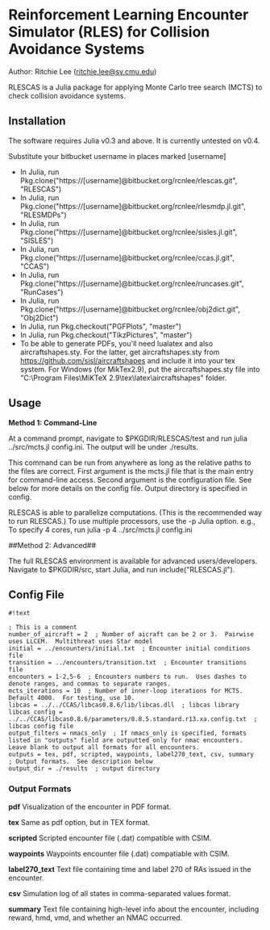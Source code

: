 # Reinforcement Learning Encounter Simulator (RLES) for Collision Avoidance Systems #
Author: Ritchie Lee (ritchie.lee@sv.cmu.edu)

RLESCAS is a Julia package for applying Monte Carlo tree search (MCTS) to check collision avoidance systems.

## Installation ##

The software requires Julia v0.3 and above.  It is currently untested on v0.4.

Substitute your bitbucket username in places marked [username]

* In Julia, run Pkg.clone("https://[username]@bitbucket.org/rcnlee/rlescas.git", "RLESCAS")
* In Julia, run Pkg.clone("https://[username]@bitbucket.org/rcnlee/rlesmdp.jl.git", "RLESMDPs")
* In Julia, run Pkg.clone("https://[username]@bitbucket.org/rcnlee/sisles.jl.git", "SISLES")
* In Julia, run Pkg.clone("https://[username]@bitbucket.org/rcnlee/ccas.jl.git", "CCAS")
* In Julia, run Pkg.clone("https://[username]@bitbucket.org/rcnlee/runcases.git", "RunCases")
* In Julia, run Pkg.clone("https://[username]@bitbucket.org/rcnlee/obj2dict.git", "Obj2Dict")
* In Julia, run Pkg.checkout("PGFPlots", "master")
* In Julia, run Pkg.checkout("TikzPictures", "master")
* To be able to generate PDFs, you'll need lualatex and also aircraftshapes.sty.  For the latter, get aircraftshapes.sty from https://github.com/sisl/aircraftshapes and include it into your tex system.  For Windows (for MikTex2.9), put the aircraftshapes.sty file into "C:\Program Files\MiKTeX 2.9\tex\latex\aircraftshapes" folder.

## Usage ##

**Method 1: Command-Line**

At a command prompt, navigate to $PKGDIR/RLESCAS/test and run julia ../src/mcts.jl config.ini.  The output will be under ./results.

This command can be run from anywhere as long as the relative paths to the files are correct.  First argument is the mcts.jl file that is the main entry for command-line access.  Second argument is the configuration file.  See below for more details on the config file.  Output directory is specified in config.

RLESCAS is able to parallelize computations.  (This is the recommended way to run RLESCAS.) To use multiple processors, use the -p Julia option.  e.g., To specify 4 cores, run julia -p 4 ../src/mcts.jl config.ini

##Method 2: Advanced##

The full RLESCAS environment is available for advanced users/developers.  Navigate to $PKGDIR/src, start Julia, and run include("RLESCAS.jl").

## Config File ##


```
#!text

; This is a comment
number_of_aircraft = 2  ; Number of aicraft can be 2 or 3.  Pairwise uses LLCEM.  Multithreat uses Star model
initial = ../encounters/initial.txt  ; Encounter initial conditions file
transition = ../encounters/transition.txt  ; Encounter transitions file
encounters = 1-2,5-6  ; Encounters numbers to run.  Uses dashes to denote ranges, and commas to separate ranges.
mcts_iterations = 10  ; Number of inner-loop iterations for MCTS.  Default 4000.  For testing, use 10.
libcas = ../../CCAS/libcas0.8.6/lib/libcas.dll  ; libcas library
libcas_config = ../../CCAS/libcas0.8.6/parameters/0.8.5.standard.r13.xa.config.txt  ; libcas config file
output_filters = nmacs_only  ; If nmacs_only is specified, formats listed in "outputs" field are outputted only for nmac encounters.  Leave blank to output all formats for all encounters.
outputs = tex, pdf, scripted, waypoints, label270_text, csv, summary  ; Output formats.  See description below
output_dir = ./results  ; output directory
```


### Output Formats ###

**pdf**  Visualization of the encounter in PDF format.

**tex**  Same as pdf option, but in TEX format.

**scripted**  Scripted encounter file (.dat) compatible with CSIM.

**waypoints**  Waypoints encounter file (.dat) compatiable with CSIM.

**label270_text** Text file containing time and label 270 of RAs issued in the encounter.

**csv**  Simulation log of all states in comma-separated values format.

**summary**  Text file containing high-level info about the encounter, including reward, hmd, vmd, and whether an NMAC occurred.
